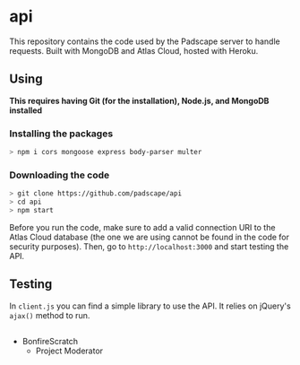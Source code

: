 # api
This repository contains the code used by the Padscape server to handle requests. Built with MongoDB and Atlas Cloud, hosted with Heroku.

## Using
**This requires having Git (for the installation), Node.js, and MongoDB installed**
### Installing the packages
```bash
> npm i cors mongoose express body-parser multer
```

### Downloading the code
```bash
> git clone https://github.com/padscape/api
> cd api
> npm start
```

Before you run the code, make sure to add a valid connection URI to the Atlas Cloud database (the one we are using cannot be found in the code for security purposes). Then, go to `http://localhost:3000` and start testing the API.

## Testing
In `client.js` you can find a simple library to use the API. It relies on jQuery's `ajax()` method to run.

## 

- BonfireScratch
  - Project Moderator
